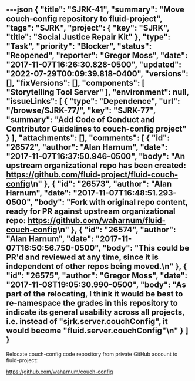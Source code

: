 ---json
{
  "title": "SJRK-41",
  "summary": "Move couch-config repository to fluid-project",
  "tags": "SJRK",
  "project": {
    "key": "SJRK",
    "title": "Social Justice Repair Kit"
  },
  "type": "Task",
  "priority": "Blocker",
  "status": "Reopened",
  "reporter": "Gregor Moss",
  "date": "2017-11-07T16:26:30.828-0500",
  "updated": "2022-07-29T00:09:39.818-0400",
  "versions": [],
  "fixVersions": [],
  "components": [
    "Storytelling Tool Server"
  ],
  "environment": null,
  "issueLinks": [
    {
      "type": "Dependence",
      "url": "/browse/SJRK-77/",
      "key": "SJRK-77",
      "summary": "Add Code of Conduct and Contributor Guidelines to couch-config project"
    }
  ],
  "attachments": [],
  "comments": [
    {
      "id": "26572",
      "author": "Alan Harnum",
      "date": "2017-11-07T16:37:50.946-0500",
      "body": "An upstream organizational repo has been created: <https://github.com/fluid-project/fluid-couch-config>\n"
    },
    {
      "id": "26573",
      "author": "Alan Harnum",
      "date": "2017-11-07T16:48:51.293-0500",
      "body": "Fork with original repo content, ready for PR against upstream organizational repo: <https://github.com/waharnum/fluid-couch-config>\n"
    },
    {
      "id": "26574",
      "author": "Alan Harnum",
      "date": "2017-11-07T16:50:56.750-0500",
      "body": "This could be PR'd and reviewed at any time, since it is independent of other repos being moved.\n"
    },
    {
      "id": "26575",
      "author": "Gregor Moss",
      "date": "2017-11-08T19:05:30.990-0500",
      "body": "As part of the relocating, I think it would be best to re-namespace the grades in this repository to indicate its general usability across all projects, i.e. instead of \"sjrk.server.couchConfig\", it would become \"fluid.server.couchConfig\"\n"
    }
  ]
}
---
Relocate couch-config code repository from private GitHub account to fluid-project:

<https://github.com/waharnum/couch-config>

        